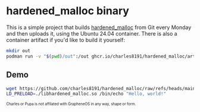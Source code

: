 # hardened_malloc binary 

This is a simple project that builds [hardened_malloc](https://github.com/GrapheneOS/hardened_malloc) from Git every Monday and then uploads it, using the Ubuntu 24.04 container. There is also a container artifact if you'd like to build it yourself:

```bash
mkdir out
podman run -v "$(pwd)/out":/out ghcr.io/charles8191/hardened_malloc/artifact 
```

## Demo

```bash
wget https://github.com/charles8191/hardened_malloc/raw/refs/heads/main/libhardened_malloc.so
LD_PRELOAD=./libhardened_malloc.so /bin/echo "Hello, world!"
```

<sup><sub>Charles or Pupa is not affilated with GrapheneOS in any way, shape or form.</sub></sup>
